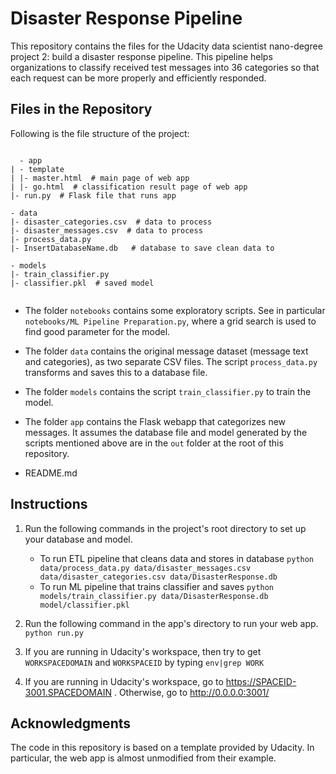 # Disaster Response Pipeline
This repository contains the files for the Udacity data scientist nano-degree project 2: build a disaster response pipeline. This pipeline helps organizations to classify received test messages into 36 categories so that each request can be more properly and efficiently responded.

## Files in the Repository
Following is the file structure of the project:

<pre><code>
  - app
| - template
| |- master.html  # main page of web app
| |- go.html  # classification result page of web app
|- run.py  # Flask file that runs app

- data
|- disaster_categories.csv  # data to process 
|- disaster_messages.csv  # data to process
|- process_data.py
|- InsertDatabaseName.db   # database to save clean data to

- models
|- train_classifier.py
|- classifier.pkl  # saved model 

</code></pre>

- The folder `notebooks` contains some exploratory scripts.  See in
  particular `notebooks/ML Pipeline Preparation.py`, where a grid
  search is used to find good parameter for the model.

- The folder `data` contains the original message dataset (message
  text and categories), as two separate CSV files.  The script
  `process_data.py` transforms and saves this to a database file.

- The folder `models` contains the script `train_classifier.py` to
  train the model.

- The folder `app` contains the Flask webapp that categorizes new
  messages.  It assumes the database file and model generated by the
  scripts mentioned above are in the `out` folder at the root of this
  repository.

- README.md

## Instructions

1. Run the following commands in the project's root directory to set
   up your database and model.

    - To run ETL pipeline that cleans data and stores in database
        `python data/process_data.py data/disaster_messages.csv
        data/disaster_categories.csv data/DisasterResponse.db`
    - To run ML pipeline that trains classifier and saves `python
        models/train_classifier.py data/DisasterResponse.db
        model/classifier.pkl`

2. Run the following command in the app's directory to run your web
    app.  `python run.py`

3. If you are running in Udacity's workspace, then try to get `WORKSPACEDOMAIN` and `WORKSPACEID` by typing `env|grep WORK` 

4. If you are running in Udacity's workspace, go to https://SPACEID-3001.SPACEDOMAIN . Otherwise, go to http://0.0.0.0:3001/

## Acknowledgments

The code in this repository is based on a template provided by
Udacity.  In particular, the web app is almost unmodified from their
example.
